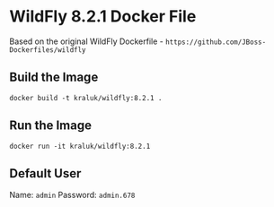 WildFly 8.2.1 Docker File
=========================

Based on the original WildFly Dockerfile - `https://github.com/JBoss-Dockerfiles/wildfly`


Build the Image
---------------

`docker build -t kraluk/wildfly:8.2.1 .`


Run the Image
-------------

`docker run -it kraluk/wildfly:8.2.1`


Default User
------------
Name: `admin`
Password: `admin.678`
